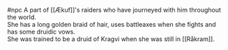 #npc 
A part of [[Ækuf]]'s raiders who have journeyed with him throughout the world.  
She has a long golden braid of hair, uses battleaxes when she fights and has some druidic vows.  
She was trained to be a druid of Kragvi when she was still in [[Råkram]].